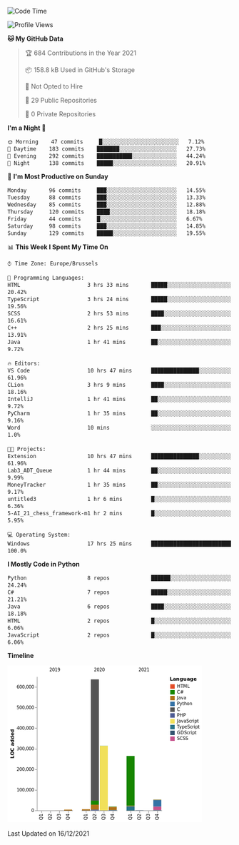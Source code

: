 <!--START_SECTION:waka-->
![Code Time](http://img.shields.io/badge/Code%20Time-63%20hrs%2020%20mins-blue)

![Profile Views](http://img.shields.io/badge/Profile%20Views-1-blue)

**🐱 My GitHub Data** 

> 🏆 684 Contributions in the Year 2021
 > 
> 📦 158.8 kB Used in GitHub's Storage 
 > 
> 🚫 Not Opted to Hire
 > 
> 📜 29 Public Repositories 
 > 
> 🔑 0 Private Repositories  
 > 
**I'm a Night 🦉** 

```text
🌞 Morning    47 commits     █░░░░░░░░░░░░░░░░░░░░░░░░   7.12% 
🌆 Daytime    183 commits    ███████░░░░░░░░░░░░░░░░░░   27.73% 
🌃 Evening    292 commits    ███████████░░░░░░░░░░░░░░   44.24% 
🌙 Night      138 commits    █████░░░░░░░░░░░░░░░░░░░░   20.91%

```
📅 **I'm Most Productive on Sunday** 

```text
Monday       96 commits     ███░░░░░░░░░░░░░░░░░░░░░░   14.55% 
Tuesday      88 commits     ███░░░░░░░░░░░░░░░░░░░░░░   13.33% 
Wednesday    85 commits     ███░░░░░░░░░░░░░░░░░░░░░░   12.88% 
Thursday     120 commits    ████░░░░░░░░░░░░░░░░░░░░░   18.18% 
Friday       44 commits     █░░░░░░░░░░░░░░░░░░░░░░░░   6.67% 
Saturday     98 commits     ███░░░░░░░░░░░░░░░░░░░░░░   14.85% 
Sunday       129 commits    █████░░░░░░░░░░░░░░░░░░░░   19.55%

```


📊 **This Week I Spent My Time On** 

```text
⌚︎ Time Zone: Europe/Brussels

💬 Programming Languages: 
HTML                     3 hrs 33 mins       █████░░░░░░░░░░░░░░░░░░░░   20.42% 
TypeScript               3 hrs 24 mins       █████░░░░░░░░░░░░░░░░░░░░   19.56% 
SCSS                     2 hrs 53 mins       ████░░░░░░░░░░░░░░░░░░░░░   16.61% 
C++                      2 hrs 25 mins       ███░░░░░░░░░░░░░░░░░░░░░░   13.91% 
Java                     1 hr 41 mins        ██░░░░░░░░░░░░░░░░░░░░░░░   9.72%

🔥 Editors: 
VS Code                  10 hrs 47 mins      ███████████████░░░░░░░░░░   61.96% 
CLion                    3 hrs 9 mins        ████░░░░░░░░░░░░░░░░░░░░░   18.16% 
IntelliJ                 1 hr 41 mins        ██░░░░░░░░░░░░░░░░░░░░░░░   9.72% 
PyCharm                  1 hr 35 mins        ██░░░░░░░░░░░░░░░░░░░░░░░   9.16% 
Word                     10 mins             ░░░░░░░░░░░░░░░░░░░░░░░░░   1.0%

🐱‍💻 Projects: 
Extension                10 hrs 47 mins      ███████████████░░░░░░░░░░   61.96% 
Lab3_ADT_Queue           1 hr 44 mins        ██░░░░░░░░░░░░░░░░░░░░░░░   9.99% 
MoneyTracker             1 hr 35 mins        ██░░░░░░░░░░░░░░░░░░░░░░░   9.17% 
untitled3                1 hr 6 mins         █░░░░░░░░░░░░░░░░░░░░░░░░   6.36% 
5-AI_21_chess_framework-m1 hr 2 mins         █░░░░░░░░░░░░░░░░░░░░░░░░   5.95%

💻 Operating System: 
Windows                  17 hrs 25 mins      █████████████████████████   100.0%

```

**I Mostly Code in Python** 

```text
Python                   8 repos             ██████░░░░░░░░░░░░░░░░░░░   24.24% 
C#                       7 repos             █████░░░░░░░░░░░░░░░░░░░░   21.21% 
Java                     6 repos             ████░░░░░░░░░░░░░░░░░░░░░   18.18% 
HTML                     2 repos             █░░░░░░░░░░░░░░░░░░░░░░░░   6.06% 
JavaScript               2 repos             █░░░░░░░░░░░░░░░░░░░░░░░░   6.06%

```


**Timeline**

![Chart not found](https://raw.githubusercontent.com/Arafa42/Arafa42/main/charts/bar_graph.png) 


 Last Updated on 16/12/2021
<!--END_SECTION:waka-->


<!-- 
[![Hits](https://hits.seeyoufarm.com/api/count/incr/badge.svg?url=https%3A%2F%2Fgithub.com%2FArafa42&count_bg=%23455AF3&title_bg=%23262D3B&icon=github.svg&icon_color=%23588EF7&title=visitors&edge_flat=false)](https://hits.seeyoufarm.com)
 -->
